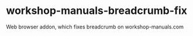 # workshop-manuals-breadcrumb-fix
Web browser addon, which fixes breadcrumb on workshop-manuals.com
